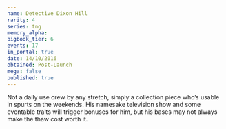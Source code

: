 ```yaml
---
name: Detective Dixon Hill
rarity: 4
series: tng
memory_alpha:
bigbook_tier: 6
events: 17
in_portal: true
date: 14/10/2016
obtained: Post-Launch
mega: false
published: true
---
```


Not a daily use crew by any stretch, simply a collection piece who’s usable in spurts on the weekends. His namesake television show and some eventable traits will trigger bonuses for him, but his bases may not always make the thaw cost worth it.
